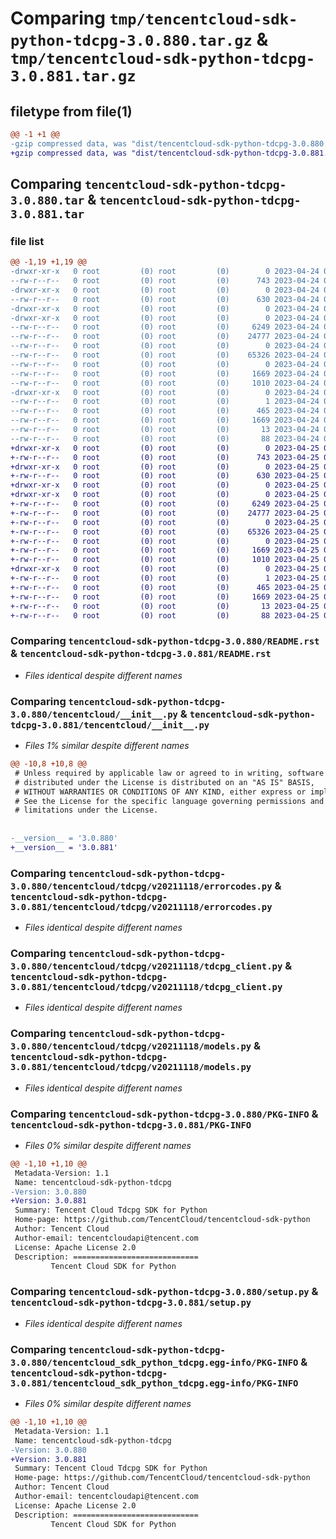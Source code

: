 # Comparing `tmp/tencentcloud-sdk-python-tdcpg-3.0.880.tar.gz` & `tmp/tencentcloud-sdk-python-tdcpg-3.0.881.tar.gz`

## filetype from file(1)

```diff
@@ -1 +1 @@
-gzip compressed data, was "dist/tencentcloud-sdk-python-tdcpg-3.0.880.tar", last modified: Mon Apr 24 03:38:44 2023, max compression
+gzip compressed data, was "dist/tencentcloud-sdk-python-tdcpg-3.0.881.tar", last modified: Tue Apr 25 00:56:49 2023, max compression
```

## Comparing `tencentcloud-sdk-python-tdcpg-3.0.880.tar` & `tencentcloud-sdk-python-tdcpg-3.0.881.tar`

### file list

```diff
@@ -1,19 +1,19 @@
-drwxr-xr-x   0 root         (0) root         (0)        0 2023-04-24 03:38:44.000000 tencentcloud-sdk-python-tdcpg-3.0.880/
--rw-r--r--   0 root         (0) root         (0)      743 2023-04-24 03:38:44.000000 tencentcloud-sdk-python-tdcpg-3.0.880/README.rst
-drwxr-xr-x   0 root         (0) root         (0)        0 2023-04-24 03:38:44.000000 tencentcloud-sdk-python-tdcpg-3.0.880/tencentcloud/
--rw-r--r--   0 root         (0) root         (0)      630 2023-04-24 03:38:44.000000 tencentcloud-sdk-python-tdcpg-3.0.880/tencentcloud/__init__.py
-drwxr-xr-x   0 root         (0) root         (0)        0 2023-04-24 03:38:44.000000 tencentcloud-sdk-python-tdcpg-3.0.880/tencentcloud/tdcpg/
-drwxr-xr-x   0 root         (0) root         (0)        0 2023-04-24 03:38:44.000000 tencentcloud-sdk-python-tdcpg-3.0.880/tencentcloud/tdcpg/v20211118/
--rw-r--r--   0 root         (0) root         (0)     6249 2023-04-24 03:38:44.000000 tencentcloud-sdk-python-tdcpg-3.0.880/tencentcloud/tdcpg/v20211118/errorcodes.py
--rw-r--r--   0 root         (0) root         (0)    24777 2023-04-24 03:38:44.000000 tencentcloud-sdk-python-tdcpg-3.0.880/tencentcloud/tdcpg/v20211118/tdcpg_client.py
--rw-r--r--   0 root         (0) root         (0)        0 2023-04-24 03:38:44.000000 tencentcloud-sdk-python-tdcpg-3.0.880/tencentcloud/tdcpg/v20211118/__init__.py
--rw-r--r--   0 root         (0) root         (0)    65326 2023-04-24 03:38:44.000000 tencentcloud-sdk-python-tdcpg-3.0.880/tencentcloud/tdcpg/v20211118/models.py
--rw-r--r--   0 root         (0) root         (0)        0 2023-04-24 03:38:44.000000 tencentcloud-sdk-python-tdcpg-3.0.880/tencentcloud/tdcpg/__init__.py
--rw-r--r--   0 root         (0) root         (0)     1669 2023-04-24 03:38:44.000000 tencentcloud-sdk-python-tdcpg-3.0.880/PKG-INFO
--rw-r--r--   0 root         (0) root         (0)     1010 2023-04-24 03:38:44.000000 tencentcloud-sdk-python-tdcpg-3.0.880/setup.py
-drwxr-xr-x   0 root         (0) root         (0)        0 2023-04-24 03:38:44.000000 tencentcloud-sdk-python-tdcpg-3.0.880/tencentcloud_sdk_python_tdcpg.egg-info/
--rw-r--r--   0 root         (0) root         (0)        1 2023-04-24 03:38:44.000000 tencentcloud-sdk-python-tdcpg-3.0.880/tencentcloud_sdk_python_tdcpg.egg-info/dependency_links.txt
--rw-r--r--   0 root         (0) root         (0)      465 2023-04-24 03:38:44.000000 tencentcloud-sdk-python-tdcpg-3.0.880/tencentcloud_sdk_python_tdcpg.egg-info/SOURCES.txt
--rw-r--r--   0 root         (0) root         (0)     1669 2023-04-24 03:38:44.000000 tencentcloud-sdk-python-tdcpg-3.0.880/tencentcloud_sdk_python_tdcpg.egg-info/PKG-INFO
--rw-r--r--   0 root         (0) root         (0)       13 2023-04-24 03:38:44.000000 tencentcloud-sdk-python-tdcpg-3.0.880/tencentcloud_sdk_python_tdcpg.egg-info/top_level.txt
--rw-r--r--   0 root         (0) root         (0)       88 2023-04-24 03:38:44.000000 tencentcloud-sdk-python-tdcpg-3.0.880/setup.cfg
+drwxr-xr-x   0 root         (0) root         (0)        0 2023-04-25 00:56:49.000000 tencentcloud-sdk-python-tdcpg-3.0.881/
+-rw-r--r--   0 root         (0) root         (0)      743 2023-04-25 00:56:49.000000 tencentcloud-sdk-python-tdcpg-3.0.881/README.rst
+drwxr-xr-x   0 root         (0) root         (0)        0 2023-04-25 00:56:49.000000 tencentcloud-sdk-python-tdcpg-3.0.881/tencentcloud/
+-rw-r--r--   0 root         (0) root         (0)      630 2023-04-25 00:56:49.000000 tencentcloud-sdk-python-tdcpg-3.0.881/tencentcloud/__init__.py
+drwxr-xr-x   0 root         (0) root         (0)        0 2023-04-25 00:56:49.000000 tencentcloud-sdk-python-tdcpg-3.0.881/tencentcloud/tdcpg/
+drwxr-xr-x   0 root         (0) root         (0)        0 2023-04-25 00:56:49.000000 tencentcloud-sdk-python-tdcpg-3.0.881/tencentcloud/tdcpg/v20211118/
+-rw-r--r--   0 root         (0) root         (0)     6249 2023-04-25 00:56:49.000000 tencentcloud-sdk-python-tdcpg-3.0.881/tencentcloud/tdcpg/v20211118/errorcodes.py
+-rw-r--r--   0 root         (0) root         (0)    24777 2023-04-25 00:56:49.000000 tencentcloud-sdk-python-tdcpg-3.0.881/tencentcloud/tdcpg/v20211118/tdcpg_client.py
+-rw-r--r--   0 root         (0) root         (0)        0 2023-04-25 00:56:49.000000 tencentcloud-sdk-python-tdcpg-3.0.881/tencentcloud/tdcpg/v20211118/__init__.py
+-rw-r--r--   0 root         (0) root         (0)    65326 2023-04-25 00:56:49.000000 tencentcloud-sdk-python-tdcpg-3.0.881/tencentcloud/tdcpg/v20211118/models.py
+-rw-r--r--   0 root         (0) root         (0)        0 2023-04-25 00:56:49.000000 tencentcloud-sdk-python-tdcpg-3.0.881/tencentcloud/tdcpg/__init__.py
+-rw-r--r--   0 root         (0) root         (0)     1669 2023-04-25 00:56:49.000000 tencentcloud-sdk-python-tdcpg-3.0.881/PKG-INFO
+-rw-r--r--   0 root         (0) root         (0)     1010 2023-04-25 00:56:49.000000 tencentcloud-sdk-python-tdcpg-3.0.881/setup.py
+drwxr-xr-x   0 root         (0) root         (0)        0 2023-04-25 00:56:49.000000 tencentcloud-sdk-python-tdcpg-3.0.881/tencentcloud_sdk_python_tdcpg.egg-info/
+-rw-r--r--   0 root         (0) root         (0)        1 2023-04-25 00:56:49.000000 tencentcloud-sdk-python-tdcpg-3.0.881/tencentcloud_sdk_python_tdcpg.egg-info/dependency_links.txt
+-rw-r--r--   0 root         (0) root         (0)      465 2023-04-25 00:56:49.000000 tencentcloud-sdk-python-tdcpg-3.0.881/tencentcloud_sdk_python_tdcpg.egg-info/SOURCES.txt
+-rw-r--r--   0 root         (0) root         (0)     1669 2023-04-25 00:56:49.000000 tencentcloud-sdk-python-tdcpg-3.0.881/tencentcloud_sdk_python_tdcpg.egg-info/PKG-INFO
+-rw-r--r--   0 root         (0) root         (0)       13 2023-04-25 00:56:49.000000 tencentcloud-sdk-python-tdcpg-3.0.881/tencentcloud_sdk_python_tdcpg.egg-info/top_level.txt
+-rw-r--r--   0 root         (0) root         (0)       88 2023-04-25 00:56:49.000000 tencentcloud-sdk-python-tdcpg-3.0.881/setup.cfg
```

### Comparing `tencentcloud-sdk-python-tdcpg-3.0.880/README.rst` & `tencentcloud-sdk-python-tdcpg-3.0.881/README.rst`

 * *Files identical despite different names*

### Comparing `tencentcloud-sdk-python-tdcpg-3.0.880/tencentcloud/__init__.py` & `tencentcloud-sdk-python-tdcpg-3.0.881/tencentcloud/__init__.py`

 * *Files 1% similar despite different names*

```diff
@@ -10,8 +10,8 @@
 # Unless required by applicable law or agreed to in writing, software
 # distributed under the License is distributed on an "AS IS" BASIS,
 # WITHOUT WARRANTIES OR CONDITIONS OF ANY KIND, either express or implied.
 # See the License for the specific language governing permissions and
 # limitations under the License.
 
 
-__version__ = '3.0.880'
+__version__ = '3.0.881'
```

### Comparing `tencentcloud-sdk-python-tdcpg-3.0.880/tencentcloud/tdcpg/v20211118/errorcodes.py` & `tencentcloud-sdk-python-tdcpg-3.0.881/tencentcloud/tdcpg/v20211118/errorcodes.py`

 * *Files identical despite different names*

### Comparing `tencentcloud-sdk-python-tdcpg-3.0.880/tencentcloud/tdcpg/v20211118/tdcpg_client.py` & `tencentcloud-sdk-python-tdcpg-3.0.881/tencentcloud/tdcpg/v20211118/tdcpg_client.py`

 * *Files identical despite different names*

### Comparing `tencentcloud-sdk-python-tdcpg-3.0.880/tencentcloud/tdcpg/v20211118/models.py` & `tencentcloud-sdk-python-tdcpg-3.0.881/tencentcloud/tdcpg/v20211118/models.py`

 * *Files identical despite different names*

### Comparing `tencentcloud-sdk-python-tdcpg-3.0.880/PKG-INFO` & `tencentcloud-sdk-python-tdcpg-3.0.881/PKG-INFO`

 * *Files 0% similar despite different names*

```diff
@@ -1,10 +1,10 @@
 Metadata-Version: 1.1
 Name: tencentcloud-sdk-python-tdcpg
-Version: 3.0.880
+Version: 3.0.881
 Summary: Tencent Cloud Tdcpg SDK for Python
 Home-page: https://github.com/TencentCloud/tencentcloud-sdk-python
 Author: Tencent Cloud
 Author-email: tencentcloudapi@tencent.com
 License: Apache License 2.0
 Description: ============================
         Tencent Cloud SDK for Python
```

### Comparing `tencentcloud-sdk-python-tdcpg-3.0.880/setup.py` & `tencentcloud-sdk-python-tdcpg-3.0.881/setup.py`

 * *Files identical despite different names*

### Comparing `tencentcloud-sdk-python-tdcpg-3.0.880/tencentcloud_sdk_python_tdcpg.egg-info/PKG-INFO` & `tencentcloud-sdk-python-tdcpg-3.0.881/tencentcloud_sdk_python_tdcpg.egg-info/PKG-INFO`

 * *Files 0% similar despite different names*

```diff
@@ -1,10 +1,10 @@
 Metadata-Version: 1.1
 Name: tencentcloud-sdk-python-tdcpg
-Version: 3.0.880
+Version: 3.0.881
 Summary: Tencent Cloud Tdcpg SDK for Python
 Home-page: https://github.com/TencentCloud/tencentcloud-sdk-python
 Author: Tencent Cloud
 Author-email: tencentcloudapi@tencent.com
 License: Apache License 2.0
 Description: ============================
         Tencent Cloud SDK for Python
```

